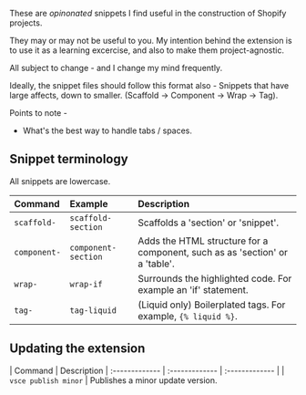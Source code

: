 These are *opinonated* snippets I find useful in the construction of Shopify projects.

They may or may not be useful to you. My intention behind the extension is to use it as
a learning excercise, and also to make them project-agnostic.

All subject to change - and I change my mind frequently.

Ideally, the snippet files should follow this format also - Snippets that have large affects, down to smaller.
(Scaffold -> Component -> Wrap -> Tag).

Points to note -
- What's the best way to handle tabs / spaces.

## Snippet terminology

All snippets are lowercase.

| Command | Example | Description
| :------------- | :------------- | :------------- |
| `scaffold-` | `scaffold-section` | Scaffolds a 'section' or 'snippet'.
| `component-` | `component-section` | Adds the HTML structure for a component, such as as 'section' or a 'table'.
| `wrap-` | `wrap-if` | Surrounds the highlighted code. For example an 'if' statement.
| `tag-` | `tag-liquid` | (Liquid only) Boilerplated tags. For example, `{% liquid %}`.

## Updating the extension

| Command | Description
| :------------- | :------------- | :------------- |
| `vsce publish minor` | Publishes a minor update version.